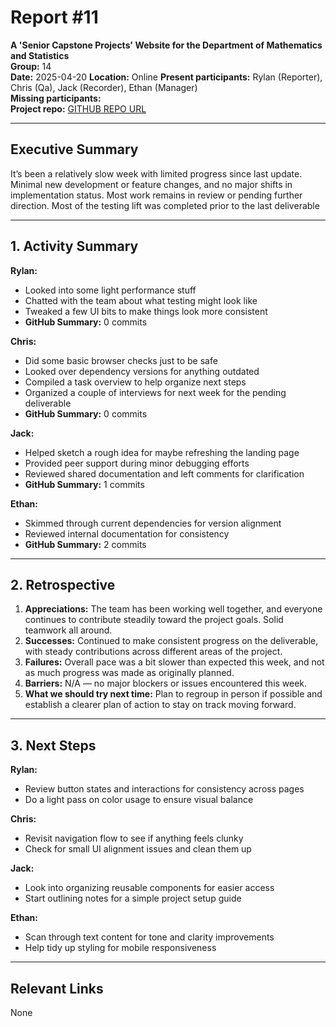 # Report #11

**A 'Senior Capstone Projects' Website for the Department of Mathematics and Statistics**  
**Group:** 14  
**Date:** 2025-04-20
**Location:** Online
**Present participants:** Rylan (Reporter), Chris (Qa), Jack (Recorder), Ethan (Manager)  
**Missing participants:**  
**Project repo:** [GITHUB REPO URL](https://github.com/Naalu/ds-senior-capstone-projects-website) 

---

## Executive Summary  

It’s been a relatively slow week with limited progress since last update. Minimal new development or feature changes, and no major shifts in implementation status. Most work remains in review or pending further direction. Most of the testing lift was completed prior to the last deliverable

---

## 1. Activity Summary

**Rylan:**

- Looked into some light performance stuff
- Chatted with the team about what testing might look like
- Tweaked a few UI bits to make things look more consistent  
- **GitHub Summary:**  0 commits

**Chris:**

- Did some basic browser checks just to be safe 
- Looked over dependency versions for anything outdated
- Compiled a task overview to help organize next steps
- Organized a couple of interviews for next week for the pending deliverable
- **GitHub Summary:**  0 commits

**Jack:**
- Helped sketch a rough idea for maybe refreshing the landing page
- Provided peer support during minor debugging efforts
- Reviewed shared documentation and left comments for clarification
- **GitHub Summary:** 1 commits


**Ethan:**  
- Skimmed through current dependencies for version alignment
- Reviewed internal documentation for consistency
- **GitHub Summary:** 2 commits


---

## 2. Retrospective

1. **Appreciations:** The team has been working well together, and everyone continues to contribute steadily toward the project goals. Solid teamwork all around.
2. **Successes:** Continued to make consistent progress on the deliverable, with steady contributions across different areas of the project.
3. **Failures:** Overall pace was a bit slower than expected this week, and not as much progress was made as originally planned.
4. **Barriers:** N/A — no major blockers or issues encountered this week. 
5. **What we should try next time:** Plan to regroup in person if possible and establish a clearer plan of action to stay on track moving forward.
---

## 3. Next Steps
**Rylan:**
- Review button states and interactions for consistency across pages
- Do a light pass on color usage to ensure visual balance

**Chris:**
- Revisit navigation flow to see if anything feels clunky
- Check for small UI alignment issues and clean them up

**Jack:** 
- Look into organizing reusable components for easier access
- Start outlining notes for a simple project setup guide

**Ethan:** 
- Scan through text content for tone and clarity improvements
- Help tidy up styling for mobile responsiveness

---

## Relevant Links
None
